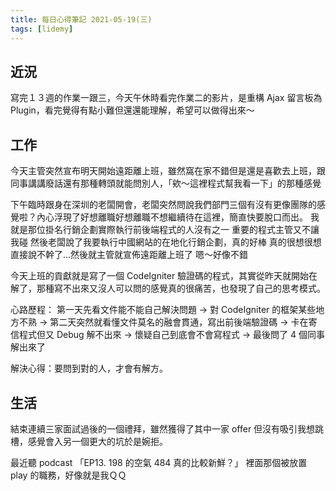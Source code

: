 ```yaml
---
title: 每日心得筆記 2021-05-19(三)
tags: [lidemy]
---
```


## 近況

寫完１３週的作業一跟三，今天午休時看完作業二的影片，是重構 Ajax 留言板為 Plugin，看完覺得有點小難但還還能理解，希望可以做得出來～

## 工作

今天主管突然宣布明天開始遠距離上班，雖然窩在家不錯但是還是喜歡去上班，跟同事講講廢話還有那種轉頭就能問別人，「欸～這裡程式幫我看一下」的那種感覺

下午臨時跟身在深圳的老闆開會，老闆突然問說我們部門三個有沒有更像團隊的感覺啦？內心浮現了好想離職好想離職不想繼續待在這裡，簡直快要脫口而出。
我就是那位掛名行銷企劃實際執行前後端程式的人沒有之一
重要的程式主管又不讓我碰
然後老闆說了我要執行中國網站的在地化行銷企劃，真的好棒
真的很想很想直接說不幹了...然後就主管就宣佈遠距離上班了
嗯～好像不錯

今天上班的貢獻就是寫了一個 CodeIgniter 驗證碼的程式，其實從昨天就開始在解了，那種寫不出來又沒人可以問的感覺真的很痛苦，也發現了自己的思考模式。

心路歷程： 第一天先看文件能不能自己解決問題 -> 對 CodeIgniter 的框架某些地方不熟 -> 第二天突然就看懂文件莫名的融會貫通，寫出前後端驗證碼 -> 卡在寄信程式但又 Debug 解不出來 -> 懷疑自己到底會不會寫程式 -> 最後問了 4 個同事解出來了

解決心得：要問到對的人，才會有解方。

## 生活

結束連續三家面試過後的一個禮拜，雖然獲得了其中一家 offer 但沒有吸引我想跳槽，感覺會入另一個更大的坑於是婉拒。

最近聽 podcast 「EP13. 198 的空氣 484 真的比較新鮮？」
裡面那個被放置 play 的職務，好像就是我ＱＱ
